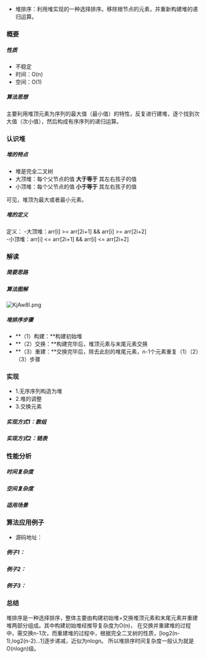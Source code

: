 - 堆排序：利用堆实现的一种选择排序。移除根节点的元素，并重新构建堆的递归运算。
### 概要
##### 性质
- 不稳定
- 时间：O(n)
- 空间：O(1)

##### 算法思想

主要利用堆顶元素为序列的最大值（最小值）的特性，反复进行建堆，逐个找到次大值（次小值），然后构成有序序列的递归运算。

### 认识堆
##### 堆的特点
- 堆是完全二叉树
- 大顶堆：每个父节点的值 **大于等于** 其左右孩子的值
- 小顶堆：每个父节点的值 **小于等于** 其左右孩子的值

可见，堆顶为最大或者最小元素。
##### 堆的定义
定义：
-大顶堆：arr[i] >= arr[2i+1] && arr[i] >= arr[2i+2]  
-小顶堆：arr[i] <= arr[2i+1] && arr[i] <= arr[2i+2] 

### 解读
##### 简要思路

##### 算法图解
![KjAw8I.png](https://s2.ax1x.com/2019/11/03/KjAw8I.png)
##### 堆排序步骤
- **（1）构建：**构建初始堆
- **（2）交换：**构建完毕后，堆顶元素与末尾元素交换
- **（3）重建：**交换完毕后，除去此刻的堆尾元素，n-1个元素重复（1）（2）（3）步骤

### 实现
- 1.无序序列构造为堆
- 2.堆的调整
- 3.交换元素
##### 实现方式1：数组

##### 实现方式2：链表


### 性能分析

##### 时间复杂度
##### 空间复杂度
##### 适用场景

### 算法应用例子
- 源码地址：

##### 例子1：
##### 例子2：
##### 例子3：

### 总结
堆排序是一种选择排序，整体主要由构建初始堆+交换堆顶元素和末尾元素并重建堆两部分组成。其中构建初始堆经推导复杂度为O(n)，
在交换并重建堆的过程中，需交换n-1次，而重建堆的过程中，根据完全二叉树的性质，[log2(n-1),log2(n-2)...1]逐步递减，近似为nlogn。
所以堆排序时间复杂度一般认为就是O(nlogn)级。